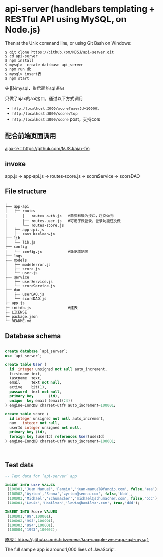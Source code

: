 # api-server (handlebars templating + RESTful API using MySQL, on Node.js)


Then at the Unix command line, or using Git Bash on Windows:
````
$ git clone https://github.com/MJSJ/api-server.git
$ cd api-server
$ npm install
$ mysql>  create database api_server
$ npm run db
$ mysql> insert表
$ npm start
````

先装mysql，跑后面的sql语句

只做了ajax的api接口，通过以下方式调用 
* `http:/localhost:3000/score?userId=100001`
* `http:/localhost:3000/score/top`
* `http:/localhost:3000/score` post，支持cors

## 配合前端页面调用
[ajax-fe：https://github.com/MJSJ/ajax-fe)](https://github.com/MJSJ/ajax-fe)

## invoke
  app.js => app-api.js => routes-score.js => scoreService => scoreDAO

## File structure

```
.
├── app-api
│   ├── routes
│       ├── routes-auth.js   #需要权限的接口，还没做完
│       ├── routes-user.js   #可用于做登录，登录功能还没做
│       └── routes-score.js
│   ├── app-api.js
│   ├── cast-boolean.js
├── lib
│   └── lib.js
├── config
│   └── config.js            #数据库配置
├── logs
├── models
│   ├── modelerror.js
│   ├── score.js
│   └── user.js
├── service
│   ├── userService.js
│   └── scoreService.js
├── dao
│   ├── userDAO.js
│   └── scoreDAO.js
├─ app.js
├─ initdb.js                 #建表
├─ LICENSE
├─ package.json
└─ README.md
```



## Database schema

```sql

create database `api_server`;
use `api_server`;

create table User (
  id  integer unsigned not null auto_increment,
  firstname text,
  lastname  text,
  email     text not null,
  active    bit(1),
  password  text not null,
  primary key       (id),
  unique  key email (email(24))
) engine=InnoDB charset=utf8 auto_increment=100001;

create table Score (
  id integer unsigned not null auto_increment,
  num   integer not null,
  userId integer unsigned not null,
  primary key (id),
  foreign key (userId) references User(userId)
) engine=InnoDB charset=utf8 auto_increment=100001;




```

## Test data

```sql
-- Test data for ‘api-server’ app

INSERT INTO User VALUES 
 (100001,'Juan Manuel','Fangio','juan-manuel@fangio.com', false,'aaa'),
 (100002,'Ayrton','Senna','ayrton@senna.com', false,'bbb'),
 (100003,'Michael','Schumacher','michael@schumacher.com', false,'ccc'),
 (100004,'Lewis','Hamilton','lewis@hamilton.com', true,'ddd');

INSERT INTO Score VALUES 
 (100001,'99',100001),
 (100002,'993',100001),
 (100003,'994',100001),
 (100004,'1993',100002);

```
[原版：https://github.com/chrisveness/koa-sample-web-app-api-mysql)](https://github.com/chrisveness/koa-sample-web-app-api-mysql)

The full sample app is around 1,000 lines of JavaScript.
